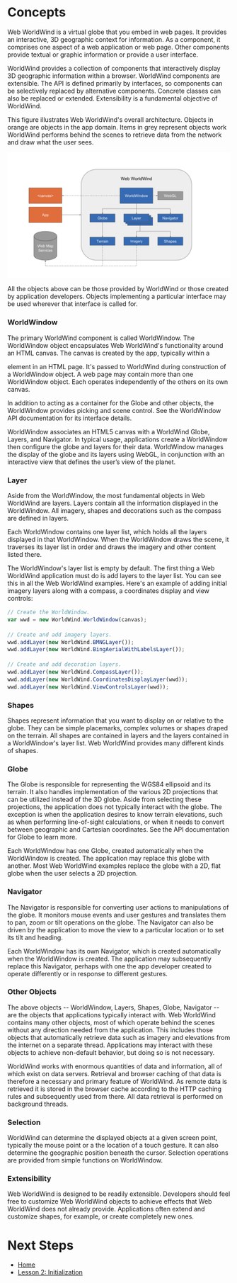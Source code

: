 <style>
    iframe {
        width: 100 vw;
        height: 700px;
    }
</style>
# Concepts

Web WorldWind is a virtual globe that you embed in web pages. It provides an interactive, 3D geographic context for information. As a component, it comprises one aspect of a web application or web page. Other components provide textual or graphic information or provide a user interface.

WorldWind provides a collection of components that interactively display 3D geographic information within a browser. WorldWind components are extensible. The API is defined primarily by interfaces, so components can be selectively replaced by alternative components. Concrete classes can also be replaced or extended. Extensibility is a fundamental objective of WorldWind.

This figure illustrates Web WorldWind's overall architecture. Objects in orange are objects in the app domain. Items in grey represent objects work WorldWind performs behind the scenes to retrieve data from the network and draw what the user sees.

![WorldWind Architecture Diagram](../../resources/images/architecture.svg)

All the objects above can be those provided by WorldWind or those created by application developers. Objects implementing a particular interface may be used wherever that interface is called for.

### WorldWindow

The primary WorldWind component is called WorldWindow. The WorldWindow object encapsulates Web WorldWind's functionality around an HTML canvas. The canvas is created by the app, typically within a <div> element in an HTML page. It's passed to WorldWind during construction of a WorldWindow object. A web page may contain more than one WorldWindow object. Each operates independently of the others on its own canvas.

In addition to acting as a container for the Globe and other objects, the WorldWindow provides picking and scene control. See the WorldWindow API documentation for its interface details.

WorldWindow associates an HTML5 canvas with a WorldWind Globe, Layers, and Navigator. In typical usage, applications create a WorldWindow then configure the globe and layers for their data. WorldWindow manages the display of the globe and its layers using WebGL, in conjunction with an interactive view that defines the user’s view of the planet.

### Layer

Aside from the WorldWindow, the most fundamental objects in Web WorldWind are layers. Layers contain all the information displayed in the WorldWindow. All imagery, shapes and decorations such as the compass are defined in layers.

Each WorldWindow contains one layer list, which holds all the layers displayed in that WorldWindow. When the WorldWindow draws the scene, it traverses its layer list in order and draws the imagery and other content listed there.

The WorldWindow's layer list is empty by default. The first thing a Web WorldWind application must do is add layers to the layer list. You can see this in all the Web WorldWind examples. Here's an example of adding initial imagery layers along with a compass, a coordinates display and view controls:

```javascript
// Create the WorldWindow.
var wwd = new WorldWind.WorldWindow(canvas);

// Create and add imagery layers.
wwd.addLayer(new WorldWind.BMNGLayer());
wwd.addLayer(new WorldWind.BingAerialWithLabelsLayer());

// Create and add decoration layers.
wwd.addLayer(new WorldWind.CompassLayer());
wwd.addLayer(new WorldWind.CoordinatesDisplayLayer(wwd));
wwd.addLayer(new WorldWind.ViewControlsLayer(wwd));
```

### Shapes

Shapes represent information that you want to display on or relative to the globe. They can be simple placemarks, complex volumes or shapes draped on the terrain. All shapes are contained in layers and the layers contained in a WorldWindow's layer list. Web WorldWind provides many different kinds of shapes.

### Globe 

The Globe is responsible for representing the WGS84 ellipsoid and its terrain. It also handles implementation of the various 2D projections that can be utilized instead of the 3D globe. Aside from selecting these projections, the application does not typically interact with the globe. The exception is when the application desires to know terrain elevations, such as when performing line-of-sight calculations, or when it needs to convert between geographic and Cartesian coordinates. See the API documentation for Globe to learn more.

Each WorldWindow has one Globe, created automatically when the WorldWindow is created. The application may replace this globe with another. Most Web WorldWind examples replace the globe with a 2D, flat globe when the user selects a 2D projection.

### Navigator

The Navigator is responsible for converting user actions to manipulations of the globe. It monitors mouse events and user gestures and translates them to pan, zoom or tilt operations on the globe. The Navigator can also be driven by the application to move the view to a particular location or to set its tilt and heading.

Each WorldWindow has its own Navigator, which is created automatically when the WorldWindow is created. The application may subsequently replace this Navigator, perhaps with one the app developer created to operate differently or in response to different gestures.

### Other Objects

The above objects -- WorldWindow, Layers, Shapes, Globe, Navigator -- are the objects that applications typically interact with. Web WorldWind contains many other objects, most of which operate behind the scenes without any direction needed from the application. This includes those objects that automatically retrieve data such as imagery and elevations from the internet on a separate thread. Applications may interact with these objects to achieve non-default behavior, but doing so is not necessary.

WorldWind works with enormous quantities of data and information, all of which exist on data servers. Retrieval and browser caching of that data is therefore a necessary and primary feature of WorldWind. As remote data is retrieved it is stored in the browser cache according to the HTTP caching rules and subsequently used from there. All data retrieval is performed on background threads.

### Selection

WorldWind can determine the displayed objects at a given screen point, typically the mouse point or a the location of a touch gesture. It can also determine the geographic position beneath the cursor. Selection operations are provided from simple functions on WorldWindow.

### Extensibility

Web WorldWind is designed to be readily extensible. Developers should feel free to customize Web WorldWind objects to achieve effects that Web WorldWind does not already provide. Applications often extend and customize shapes, for example, or create completely new ones.

# Next Steps

* [Home](../../)
* [Lesson 2: Initialization](./initialization.html)
